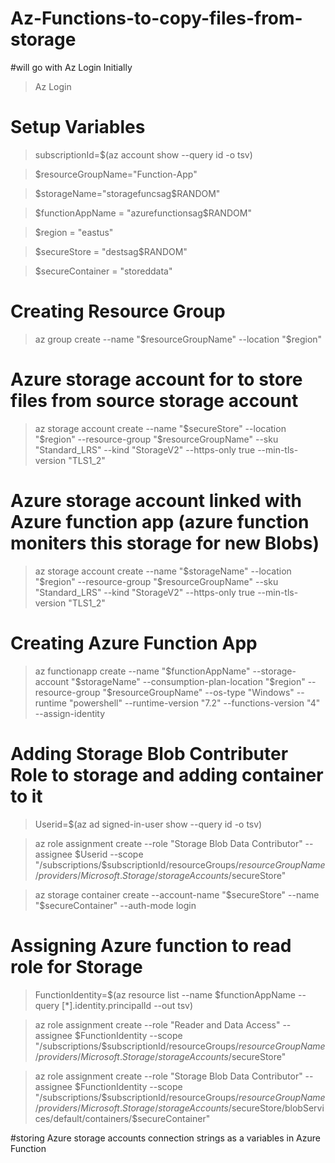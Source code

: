 # Az-Functions-to-copy-files-from-storage
#will go with Az Login Initially
> Az Login

# Setup Variables

>subscriptionId=$(az account show --query id -o tsv)

>$resourceGroupName="Function-App"

>$storageName="storagefuncsag$RANDOM"

>$functionAppName = "azurefunctionsag$RANDOM"

>$region = "eastus"

>$secureStore = "destsag$RANDOM"

>$secureContainer = "storeddata"

# Creating Resource Group

> az group create --name "$resourceGroupName" --location "$region"

# Azure storage account for to store files from source storage account

>az storage account create --name "$secureStore" --location "$region" --resource-group "$resourceGroupName" --sku "Standard_LRS" --kind "StorageV2" --https-only true --min-tls-version "TLS1_2"

# Azure storage account linked with Azure function app (azure function moniters this storage for new Blobs)

>az storage account create --name "$storageName" --location "$region" --resource-group "$resourceGroupName" --sku "Standard_LRS" --kind "StorageV2" --https-only true --min-tls-version "TLS1_2"

# Creating Azure Function App

>az functionapp create --name "$functionAppName" --storage-account "$storageName" --consumption-plan-location "$region" --resource-group "$resourceGroupName" --os-type "Windows" --runtime "powershell" --runtime-version "7.2" --functions-version "4" --assign-identity

# Adding Storage Blob Contributer Role to storage and adding container to it

>Userid=$(az ad signed-in-user show --query id -o tsv)

>az role assignment create --role "Storage Blob Data Contributor" --assignee $Userid --scope "/subscriptions/$subscriptionId/resourceGroups/$resourceGroupName/providers/Microsoft.Storage/storageAccounts/$secureStore"

>az storage container create --account-name "$secureStore" --name "$secureContainer" --auth-mode login

# Assigning Azure function to read role for Storage

>FunctionIdentity=$(az resource list --name $functionAppName --query [*].identity.principalId --out tsv)

>az role assignment create --role "Reader and Data Access" --assignee $FunctionIdentity --scope "/subscriptions/$subscriptionId/resourceGroups/$resourceGroupName/providers/Microsoft.Storage/storageAccounts/$secureStore"

>az role assignment create --role "Storage Blob Data Contributor" --assignee $FunctionIdentity --scope "/subscriptions/$subscriptionId/resourceGroups/$resourceGroupName/providers/Microsoft.Storage/storageAccounts/$secureStore/blobServices/default/containers/$secureContainer"

#storing Azure storage accounts connection strings as a variables in Azure Function

